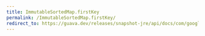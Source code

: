 ```yaml
---
title: ImmutableSortedMap.firstKey
permalink: /ImmutableSortedMap.firstKey/
redirect_to: https://guava.dev/releases/snapshot-jre/api/docs/com/google/common/collect/ImmutableSortedMap.html#firstKey--
---
```

